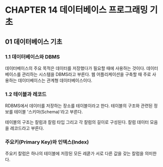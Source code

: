 # CHAPTER 14 데이터베이스 프로그래밍 기초
## 01 데이터베이스 기초
### 1.1 데이터베이스와 DBMS
데이터베이스의 주요 목적은 데이터를 저장했다가 필요할 때에 사용하는 것이다.
데이터베이스를 관리하는 시스템을 DBMS라고 부른다.
웹 어플리케이션을 구축할 때 주로 사용하는 데이터베이스는 관계형 데이터베이스이다.

### 1.2 테이블과 레코드
RDBMS에서 데이터를 저장하는 장소를 테이블이라고 한다.
테이블의 구조와 관련된 정보를 테이블 '스키마(Schema)'라고 부른다.

테이블의 구조는 칼럼과 칼럼 타입 그리고 각 칼럼의 길이로 구성된다.
칼럼 데이터 모음을 레코드라고 부른다.

### 주요키(Primary Key)와 인덱스(Index)
주요키 칼럼은 하나의 테이블에 저장된 모든 레콛가 서로 다른 값을 갖는 칼럼을 의미한다.
